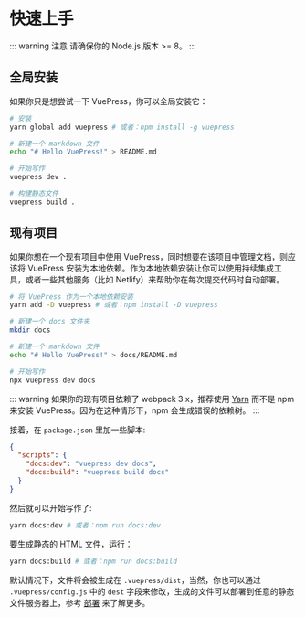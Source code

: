 # 快速上手

::: warning 注意
请确保你的 Node.js 版本 >= 8。
:::

## 全局安装

如果你只是想尝试一下 VuePress，你可以全局安装它：

``` bash
# 安装
yarn global add vuepress # 或者：npm install -g vuepress

# 新建一个 markdown 文件
echo "# Hello VuePress!" > README.md

# 开始写作
vuepress dev .

# 构建静态文件
vuepress build .
```

## 现有项目

如果你想在一个现有项目中使用 VuePress，同时想要在该项目中管理文档，则应该将 VuePress 安装为本地依赖。作为本地依赖安装让你可以使用持续集成工具，或者一些其他服务（比如 Netlify）来帮助你在每次提交代码时自动部署。

``` bash
# 将 VuePress 作为一个本地依赖安装
yarn add -D vuepress # 或者：npm install -D vuepress

# 新建一个 docs 文件夹
mkdir docs

# 新建一个 markdown 文件
echo "# Hello VuePress!" > docs/README.md

# 开始写作
npx vuepress dev docs
```

::: warning
如果你的现有项目依赖了 webpack 3.x，推荐使用 [Yarn](https://yarnpkg.com/en/) 而不是 npm 来安装 VuePress。因为在这种情形下，npm 会生成错误的依赖树。
:::

接着，在 `package.json` 里加一些脚本:

``` json
{
  "scripts": {
    "docs:dev": "vuepress dev docs",
    "docs:build": "vuepress build docs"
  }
}
```

然后就可以开始写作了:

``` bash
yarn docs:dev # 或者：npm run docs:dev
```

要生成静态的 HTML 文件，运行：

``` bash
yarn docs:build # 或者：npm run docs:build
```

默认情况下，文件将会被生成在 `.vuepress/dist`，当然，你也可以通过 `.vuepress/config.js` 中的 `dest` 字段来修改，生成的文件可以部署到任意的静态文件服务器上，参考 [部署](deploy.md) 来了解更多。
